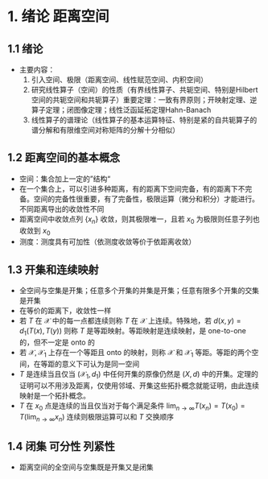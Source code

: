 # 1. 绪论 距离空间

## 1.1 绪论

- 主要内容：
  1. 引入空间、极限（距离空间、线性赋范空间、内积空间）
  2. 研究线性算子（空间）的性质（有界线性算子、共轭空间、特别是Hilbert空间的共轭空间和共轭算子）重要定理：一致有界原则；开映射定理、逆算子定理；闭图像定理；线性泛函延拓定理Hahn-Banach
  3. 线性算子的谱理论（线性算子的基本运算特征、特别是紧的自共轭算子的谱分解和有限维空间对称矩阵的分解十分相似）

## 1.2 距离空间的基本概念

- 空间：集合加上一定的”结构“
- 在一个集合上，可以引进多种距离，有的距离下空间完备，有的距离下不完备。空间的完备性很重要，有了完备性，极限运算（微分和积分）才能进行。不同距离导出的收敛性不同
- 距离空间中收敛点列 $\{x_n\}$ 收敛，则其极限唯一，且若 $x_0$ 为极限则任意子列也收敛到 $x_0$
- 测度：测度具有可加性（依测度收敛等价于依距离收敛）

## 1.3 开集和连续映射

- 全空间与空集是开集；任意多个开集的并集是开集；任意有限多个开集的交集是开集
- 在等价的距离下，收敛性一样
- 若 $T$ 在 $\mathcal{X}$ 中的每一点都连续则称 $T$ 在 $\mathcal{X}$ 上连续。特殊地，若 $d(x,y)=d_1(T(x),T(y))$ 则称 $T$ 是等距映射。等距映射是连续映射，是 one-to-one 的，但不一定是 onto 的
- 若 $\mathcal{X},\mathcal{X}_1$ 上存在一个等距且 onto 的映射，则称 $\mathcal{X}$ 和 $\mathcal{X}_1$ 等距。等距的两个空间，在等距的意义下可认为是同一空间
- $T$ 是连续当且仅当 $(\mathcal{X}_1,d_1)$ 中任何开集的原像仍然是 $(X,d)$ 中的开集。定理的证明可以不用涉及距离，仅使用邻域、开集这些拓扑概念就能证明，由此连续映射是一个拓扑概念。
- $T$ 在 $x_0$ 点是连续的当且仅当对于每个满足条件 $\lim_{n\to\infty}T(x_n)=T(x_0)=T(\lim_{n\to\infty}x_n)$ 连续则极限运算可以和 $T$ 交换顺序

## 1.4 闭集 可分性 列紧性

- 距离空间的全空间与空集既是开集又是闭集